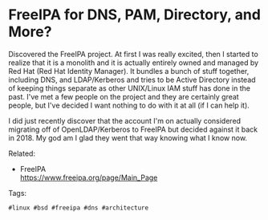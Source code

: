 # FreeIPA for DNS, PAM, Directory, and More?

Discovered the FreeIPA project. At first I was really excited,
then I started to realize that it is a monolith and it is actually
entirely owned and managed by Red Hat (Red Hat Identity Manager). It
bundles a bunch of stuff together, including DNS, and LDAP/Kerberos and
tries to be Active Directory instead of keeping things separate as other
UNIX/Linux IAM stuff has done in the past. I've met a few people on the
project and they are certainly great people, but I've decided I want
nothing to do with it at all (if I can help it).

I did just recently discover that the account I'm on actually considered
migrating off of OpenLDAP/Kerberos to FreeIPA but decided against it
back in 2018. My god am I glad they went that way knowing what I know
now.

Related:

* FreeIPA  
  <https://www.freeipa.org/page/Main_Page>

Tags:

    #linux #bsd #freeipa #dns #architecture
